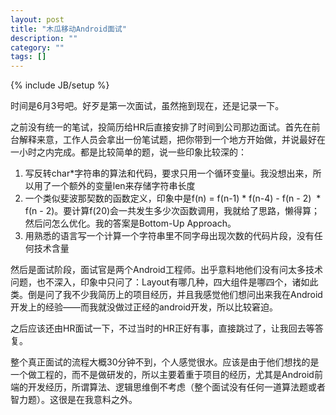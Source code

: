 ```yaml
---
layout: post
title: "木瓜移动Android面试"
description: ""
category: ""
tags: []
---
```

{% include JB/setup %}



时间是6月3号吧。好歹是第一次面试，虽然拖到现在，还是记录一下。   

之前没有统一的笔试，投简历给HR后直接安排了时间到公司那边面试。首先在前台解释来意，工作人员会拿出一份笔试题，把你带到一个地方开始做，并说最好在一小时之内完成。都是比较简单的题，说一些印象比较深的：   

1. 写反转char\*字符串的算法和代码，要求只用一个循环变量i。我没想出来，所以用了一个额外的变量len来存储字符串长度    
2. 一个类似斐波那契数的函数定义，印象中是f(n) = f(n-1) \* f(n-4) - f(n - 2)  \* f(n - 2)。要计算f(20)会一共发生多少次函数调用，我就给了思路，懒得算；然后问怎么优化。我的答案是Bottom-Up Approach。   
3. 用熟悉的语言写一个计算一个字符串里不同字母出现次数的代码片段，没有任何技术含量   

然后是面试阶段，面试官是两个Android工程师。出乎意料地他们没有问太多技术问题，也不深入，印象中只问了：Layout有哪几种，四大组件是哪四个，诸如此类。倒是问了我不少我简历上的项目经历，并且我感觉他们想问出来我在Android开发上的经验——而我就没做过正经的android开发，所以比较窘迫。  

之后应该还由HR面试一下，不过当时的HR正好有事，直接跳过了，让我回去等答复。  

整个真正面试的流程大概30分钟不到，个人感觉很水。应该是由于他们想找的是一个做工程的，而不是做研发的，所以主要着重于项目的经历，尤其是Android前端的开发经历，所谓算法、逻辑思维倒不考虑（整个面试没有任何一道算法题或者智力题）。这很是在我意料之外。  

